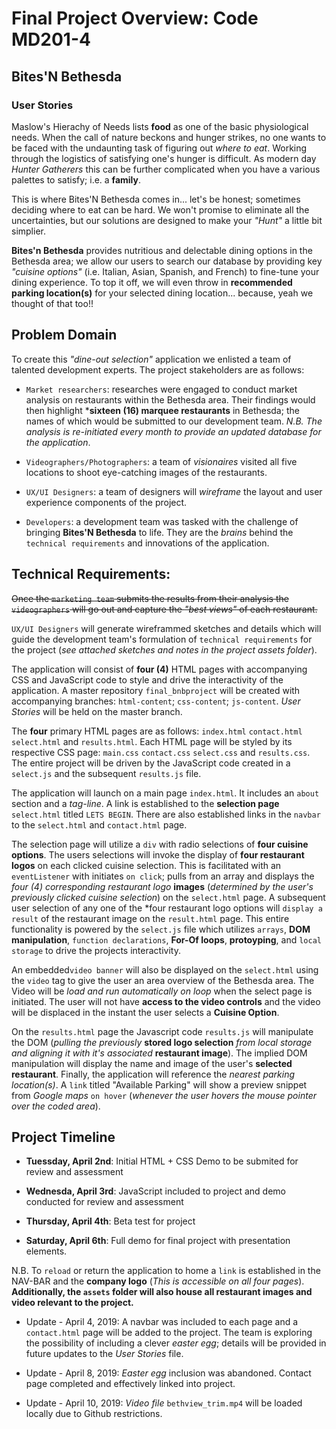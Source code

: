 # Final Project Overview: Code MD201-4

## Bites'N Bethesda 

### User Stories

Maslow's Hierachy of Needs lists **food** as one of the basic physiological needs. When the call of nature beckons and hunger strikes, no one wants to be faced with the undaunting task of figuring out _where to eat_. Working through the logistics of satisfying one's hunger is difficult. As modern day _Hunter Gatherers_ this can be further complicated when you have a various palettes to satisfy; i.e. a **family**.

This is where Bites'N Bethesda comes in... let's be honest; sometimes deciding where to eat can be hard. We won't promise to eliminate all the uncertainties, but our solutions are designed to make your _"Hunt"_ a little bit simplier.

**Bites'n Bethesda** provides nutritious and delectable dining options in the Bethesda area; we allow our users to search our database by providing key _"cuisine options"_ (i.e. Italian, Asian, Spanish, and French) to fine-tune your dining experience. To top it off, we will even throw in **recommended parking location(s)** for your selected dining location... because, yeah we thought of that too!!

## Problem Domain

To create this _"dine-out selection"_ application we enlisted a team of talented development experts. The project stakeholders are as follows:

- `Market researchers`: researches were engaged to conduct market analysis on restaurants within the Bethesda area. Their findings would then highlight ***sixteen (16) marquee restaurants** in Bethesda; the names of which would be submitted to our development team. _N.B. The analysis is re-initiated every month to provide an updated database for the application_.

- `Videographers/Photographers`: a team of _visionaires_ visited all five locations to shoot eye-catching images of the restaurants.

- `UX/UI Designers`: a team of designers will _wireframe_ the layout and user experience components of the project.

- `Developers`: a development team was tasked with the challenge of bringing **Bites'N Bethesda** to life. They are the _brains_ behind the `technical requirements` and innovations of the application.

## Technical Requirements:

~~Once the `marketing team` submits the results from their analysis the `videographers` will go out and capture the _"best views"_ of each restaurant.~~

`UX/UI Designers` will generate wireframmed sketches and details which will guide the development team's formulation of `technical requirements` for the project (_see attached sketches and notes in the project assets folder_).

The application will consist of **four (4)** HTML pages with accompanying CSS and JavaScript code to style and drive the interactivity of the application. A master repository `final_bnbproject` will be created with accompanying branches: `html-content`; `css-content`; `js-content`. _User Stories_ will be held on the master branch.

The **four** primary HTML pages are as follows: `index.html` `contact.html` `select.html` and `results.html`. Each HTML page will be styled by its respective CSS page: `main.css` `contact.css` `select.css` and `results.css`. The entire project will be driven by the JavaScript code created in a `select.js` and the subsequent `results.js` file.

The application will launch on a main page `index.html`. It includes an `about` section and a *tag-line*. A link is established to the **selection page** `select.html` titled `LETS BEGIN`. There are also established links in the `navbar` to the `select.html` and `contact.html` page. 

The selection page will utilize a `div` with radio selections of **four cuisine options**. The users selections will invoke the display of **four restaurant logos** on each clicked cuisine selection. This is facilitated with an `eventListener` with initiates `on click`; pulls from an array and displays the *four (4) corresponding restaurant logo* **images** (_determined by the user's previously clicked cuisine selection_) on the `select.html` page. A subsequent user selection of any one of the *four restaurant logo options will `display a result` of the restaurant image on the `result.html` page. This entire functionality is powered by the `select.js` file which utilizes `arrays`, **DOM manipulation**, `function declarations`, **For-Of loops**, **protoyping**, and `local storage` to drive the projects interactivity.

An embedded`video banner` will also be displayed on the `select.html` using the `video` tag to give the user an area overview of the Bethesda area. The Video will be _load and run automatically_ *on loop* when the select page is initiated. The user will not have **access to the video controls** and the video will be displaced in the instant the user selects a **Cuisine Option**.

On the `results.html` page the Javascript code `results.js` will manipulate the DOM (_pulling the previously_ **stored logo selection** _from local storage and aligning it with it's associated_ **restaurant image**). The implied DOM manipulation will display the name and image of the user's **selected restaurant**. Finally, the application will reference the *nearest parking location(s)*. A `link` titled "Available Parking" will show a preview snippet from _Google maps_ `on hover` (_whenever the user hovers the mouse pointer over the coded area_).

## Project Timeline

- **Tuessday, April 2nd**: Initial HTML + CSS Demo to be submited for review and assessment

- **Wednesda, April 3rd**: JavaScript included to project and demo conducted for review and assessment

- **Thursday, April 4th**: Beta test for project

- **Saturday, April 6th**: Full demo for final project with presentation elements.

N.B. To `reload` or return the application to home a `link` is established in the NAV-BAR and the **company logo** (_This is accessible on all four pages_). **Additionally, the `assets` folder will also house all restaurant images and video relevant to the project.**

* Update - April 4, 2019: A navbar was included to each page and a `contact.html` page will be added to the project. The team is exploring the possibility of including a clever _easter egg_; details will be provided in future updates to the _User Stories_ file.

* Update - April 8, 2019: _Easter egg_ inclusion was abandoned. Contact page completed and effectively linked into project.

* Update - April 10, 2019: _Video file_ `bethview_trim.mp4` will be loaded locally due to Github restrictions.